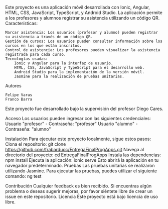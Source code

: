 Este proyecto es una aplicación móvil desarrollada con Ionic, Angular, HTML, CSS, JavaScript, TypeScript, y Android Studio. La aplicación permite a los profesores y alumnos registrar su asistencia utilizando un código QR.
Características:

    Marcar asistencia: Los usuarios (profesor y alumno) pueden registrar su asistencia a través de un código QR.
    Gestión de cursos: Los usuarios pueden consultar información sobre los cursos en los que están inscritos.
    Control de asistencia: Los profesores pueden visualizar la asistencia registrada para cada curso.
    Tecnologías usadas:
        Ionic y Angular para la interfaz de usuario.
        HTML, CSS, JavaScript y TypeScript para el desarrollo web.
        Android Studio para la implementación de la versión móvil.
        Jasmine para la realización de pruebas unitarias.

Autores

    Felipe Varas
    Franco Barra

Este proyecto fue desarrollado bajo la supervisión del profesor Diego Cares.

Acceso
Los usuarios pueden ingresar con las siguientes credenciales:
    Usuario "profesor" - Contraseña: "profesor"
    Usuario "alumno" - Contraseña: "alumno"

Instalación
Para ejecutar este proyecto localmente, sigue estos pasos:
    Clona el repositorio:
git clone https://github.com/frabarduoc/EntregaFinalProgApps.git
Navega al directorio del proyecto:
cd EntregaFinalProgApps
Instala las dependencias:
npm install
Ejecuta la aplicación:
    ionic serve
    Esto abrirá la aplicación en tu navegador predeterminado.
Pruebas
Las pruebas unitarias se realizaron utilizando Jasmine. Para ejecutar las pruebas, puedes utilizar el siguiente comando:
ng test

Contribución
Cualquier feedback es bien recibido. Si encuentras algún problema o deseas sugerir mejoras, por favor siéntete libre de crear un issue en este repositorio.
Licencia
Este proyecto está bajo  licencia de uso libre.
